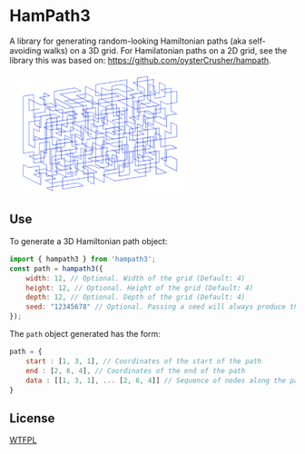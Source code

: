 HamPath3
=======

A library for generating random-looking Hamiltonian paths (aka self-avoiding walks) on a 3D grid. For Hamilatonian paths on a 2D grid, see the library this was based on: https://github.com/oysterCrusher/hampath.

<img src="example.png" alt="3D Hamiltonian path" width="320" />

Use
---

To generate a 3D Hamiltonian path object:

```javascript
import { hampath3 } from 'hampath3';
const path = hampath3({ 
    width: 12, // Optional. Width of the grid (Default: 4)
    height: 12, // Optional. Height of the grid (Default: 4)
    depth: 12, // Optional. Depth of the grid (Default: 4)
    seed: "12345678" // Optional. Passing a seed will always produce the same pseudorandom result.
}); 
```

The `path` object generated has the form:
 
```javascript
path = {
    start : [1, 3, 1], // Coordinates of the start of the path
    end : [2, 6, 4], // Coordinates of the end of the path
    data : [[1, 3, 1], ... [2, 6, 4]] // Sequence of nodes along the path
}
```

License
-------

[WTFPL](http://www.wtfpl.net/)